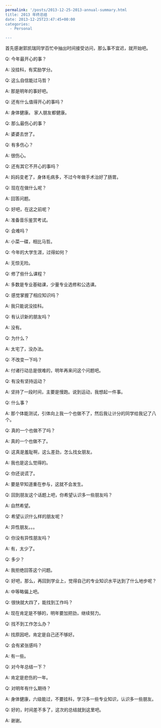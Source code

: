 ```yaml
---
permalink: '/posts/2013-12-25-2013-annual-summary.html
title: 2013 年终总结
date: 2013-12-25T23:47:45+00:00
categories:
  - Personal

---
```




首先感谢郭凯瑞同学百忙中抽出时间接受访问，那么事不宜迟，就开始吧。
   
Q: 今年最开心的事？

A: 没挂科，有奖励学分。

Q: 这么自信能过马哲？

A: 那是明年的事好吧。

Q: 还有什么值得开心的事吗？

A: 身体健康。 家人朋友都健康。

Q: 那么最伤心的事？

A: 婆婆去世了。

Q: 有多伤心？

A: 很伤心。

Q: 还有其它不开心的事吗？

A: 妈妈变老了，身体毛病多，不过今年做手术治好了肠胃。

Q: 现在在做什么呢？

A: 回答问题。

Q: 好吧，在这之前呢？

A: 准备音乐鉴赏考试。

Q: 会难吗？

A: 小菜一碟，相比马哲。

Q: 今年的大学生涯，过得如何？

A: 无惊无险。

Q: 修了些什么课程？

A: 多数是专业基础课，少量专业选修和公选课。

Q: 感觉掌握了相应知识吗？

A: 我只能说没挂科。

Q: 有认识新的朋友吗？

A: 没有。

Q: 为什么？

A: 太宅了，没办法。

Q: 不改变一下吗？

A: 付诸行动总是很难的，明年再来问这个问题吧。

Q: 有没有坚持运动？

A: 坚持了一段时间，主要是慢跑。说到运动，我想起一件事。

Q: 什么事？

A: 那个体能测试，引体向上我一个也做不了，然后我让计分的同学给我记了八个。

Q: 真的一个也做不了吗？

A: 真的一个也做不了。

Q: 这真是羞耻啊，这么差劲，怎么找女朋友。

A: 我也是这么觉得的。

Q: 你还说谎了。

A: 要是早知道重在参与，这就不会发生。

Q: 回到朋友这个话题上吧，你希望认识多一些朋友吗？

A: 自然希望。

Q: 希望认识什么样的朋友呢？

A: 异性朋友。。。

Q: 你没有异性朋友吗？

A: 有，太少了。

Q: 多少？

A: 我拒绝回答这个问题。

Q: 好吧，那么，再回到学业上，觉得自己的专业知识水平达到了什么地步呢？

A: 中等略偏上吧。

Q: 很快就大四了，能找到工作吗？

A: 现在肯定是不够的，明年要加把劲，继续努力。

Q: 找不到工作怎么办？

A: 找原因吧，肯定是自己还不够好。

Q: 会有紧张感吗？

A: 有一些。

Q: 对今年总结一下？

A: 肯定是悲伤的一年。

Q: 对明年有什么期待？

A: 身体健康，六级能过，不要挂科，学习多一些专业知识，认识多一些朋友。

Q: 好的，时间差不多了，这次的总结就到这里吧。

A: 谢谢。
